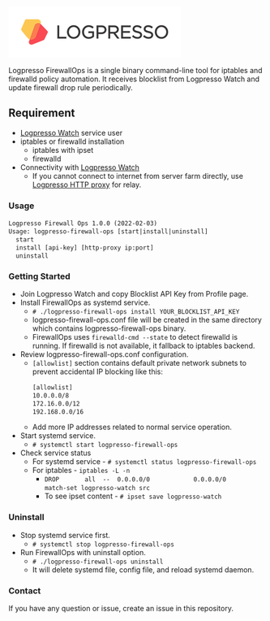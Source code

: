 ![Logpresso Logo](logo.png)

Logpresso FirewallOps is a single binary command-line tool for iptables and firewalld policy automation. It receives blocklist from Logpresso Watch and update firewall drop rule periodically.

## Requirement
* [Logpresso Watch](https://logpresso.watch) service user
* iptables or firewalld installation
  * iptables with ipset
  * firewalld
* Connectivity with [Logpresso Watch](https://logpresso.watch)
  * If you cannot connect to internet from server farm directly, use [Logpresso HTTP proxy](https://github.com/logpresso/http-proxy) for relay.

### Usage
```
Logpresso Firewall Ops 1.0.0 (2022-02-03)
Usage: logpresso-firewall-ops [start|install|uninstall]
  start
  install [api-key] [http-proxy ip:port]
  uninstall
```

### Getting Started

* Join Logpresso Watch and copy Blocklist API Key from Profile page.
* Install FirewallOps as systemd service.
  * `# ./logpresso-firewall-ops install YOUR_BLOCKLIST_API_KEY`
  * logpresso-firewall-ops.conf file will be created in the same directory which contains logpresso-firewall-ops binary.
  * FirewallOps uses `firewalld-cmd --state` to detect firewalld is running. If firewalld is not available, it fallback to iptables backend.
* Review logpresso-firewall-ops.conf configuration.
  * `[allowlist]` section contains default private network subnets to prevent accidental IP blocking like this:
    ```
    [allowlist]
    10.0.0.0/8
    172.16.0.0/12
    192.168.0.0/16
    ```
  * Add more IP addresses related to normal service operation.
* Start systemd service.
  * `# systemctl start logpresso-firewall-ops`
* Check service status
  * For systemd service - `# systemctl status logpresso-firewall-ops`
  * For iptables - `iptables -L -n`
    * `DROP       all  --  0.0.0.0/0            0.0.0.0/0            match-set logpresso-watch src`
    * To see ipset content - `# ipset save logpresso-watch`

### Uninstall
* Stop systemd service first.
  * `# systemctl stop logpresso-firewall-ops`
* Run FirewallOps with uninstall option.
  * `# ./logpresso-firewall-ops uninstall`
  * It will delete systemd file, config file, and reload systemd daemon.


### Contact
If you have any question or issue, create an issue in this repository.

